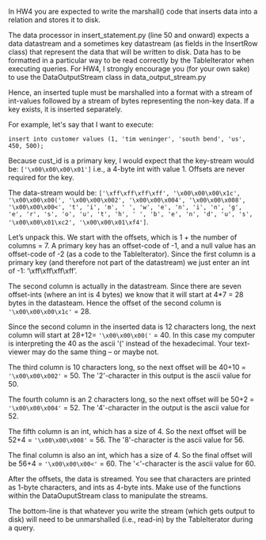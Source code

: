 In HW4 you are expected to write the marshall() code that inserts data into a relation and stores it to disk.

The data processor in insert_statement.py (line 50 and onward) expects a data datastream and a sometimes key datastream (as fields in the InsertRow class) that represent the data that will be written to disk.  Data has to be formatted in a particular way to be read correctly by the TableIterator when executing queries. For HW4, I strongly encourage you (for your own sake) to use the DataOutputStream class in data_output_stream.py

Hence, an inserted tuple must be marshalled into a format with a stream of int-values followed by a stream of bytes representing the non-key data. If a key exists, it is inserted separately.

For example, let's say that I want to execute:

 	insert into customer values (1, 'tim weninger', 'south bend', 'us', 450, 500);

Because cust_id is a primary key, I would expect that the key-stream would be: `['\x00\x00\x00\x01']` i.e., a 4-byte int with value 1. Offsets are never required for the key.

The data-stream would be: `['\xff\xff\xff\xff', '\x00\x00\x00\x1c', '\x00\x00\x00(', '\x00\x00\x002', '\x00\x00\x004', '\x00\x00\x008', '\x00\x00\x00<', 't', 'i', 'm', ' ', 'w', 'e', 'n', 'i', 'n', 'g', 'e', 'r', 's', 'o', 'u', 't', 'h', ' ', 'b', 'e', 'n', 'd', 'u', 's', '\x00\x00\x01\xc2', '\x00\x00\x01\xf4']`.

Let’s unpack this. We start with the offsets, which is 1 + the number of columns = 7. A primary key has an offset-code of -1, and a null value has an offset-code of -2 (as a code to the TableIterator). Since the first column is a primary key (and therefore not part of the datastream) we just enter an int of -1: ‘\xff\xff\xff\xff’.

The second column is actually in the datastream. Since there are seven offset-ints (where an int is 4 bytes) we know that it will start at 4*7 = 28 bytes in the datasteam. Hence the offset of the second column is `'\x00\x00\x00\x1c'` = 28.

Since the second column in the inserted data is 12 characters long, the next column will start at 28+12= `'\x00\x00\x00('` = 40. In this case my computer is interpreting the 40 as the ascii '(' instead of the hexadecimal. Your text-viewer may do the same thing – or maybe not.

The third column is 10 characters long, so the next offset will be 40+10 = `'\x00\x00\x002'` = 50. The '2'-character in this output is the ascii value for 50.

The fourth column is an 2 characters long, so the next offset will be 50+2 = `'\x00\x00\x004'` = 52. The '4'-character in the output is the ascii value for 52.

The fifth column is an int, which has a size of 4. So the next offset will be 52+4 = `'\x00\x00\x008'` = 56. The '8'-character is the ascii value for 56.

The final column is also an int, which has a size of 4. So the final offset will be 56+4 = `'\x00\x00\x00<'` = 60. The '<'-character is the ascii value for 60.

After the offsets, the data is streamed. You see that characters are printed as 1-byte characters, and ints as 4-byte ints. Make use of the functions within the DataOuputStream class to manipulate the streams.

The bottom-line is that whatever you write the stream (which gets output to disk) will need to be unmarshalled (i.e., read-in) by the TableIterator during a query.
